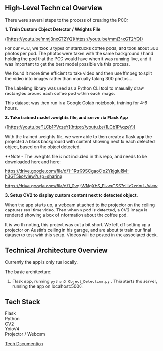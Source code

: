 ## High-Level Technical Overview

There were several steps to the process of creating the POC:

**1. Train Custom Object Detector / Weights File**

([https://youtu.be/mmj3nxGT2YQ](https://youtu.be/mmj3nxGT2YQ))

For our POC, we took 3 types of starbucks coffee pods, and took about 300 photos per pod. The photos were taken with the same background / hand holding the pod that the POC would have when it was running live, and it was important to get the best model possible via this process.

We found it more time efficient to take video and then use ffmpeg to split the video into images rather than manually taking 300 photos....

The Labelimg library was used as a Python CLI tool to manually draw rectangles around each coffee pod within each image.

This dataset was then run in a Google Colab notebook, training for 4-6 hours.

**2. Take trained model .weights file, and serve via Flask App**

([https://youtu.be/1LCb1PVqzeY](https://youtu.be/1LCb1PVqzeY))

With the trained .weights file, we were able to then create a flask app the projected a black background with content showing next to each detected object, based on the object detected.

\*\*Note - The .weights file is not included in this repo, and needs to be downloaded here and here:

https://drive.google.com/file/d/1-1RtrG9SCgaoClp2YkjgiuRM-h3GT5bo/view?usp=sharing

https://drive.google.com/file/d/1_0vqjtWNgXbS_Fi-vsCSS7cUx2xdnul-/view

**3. Setup CV2 to display custom content next to detected object.**

When the app starts up, a webcam attached to the projector on the ceiling captures real time video. Then when a pod is detected, a CV2 image is rendered showing a box of information about the coffee pod.

It is worth noting, this project was cut a bit short. We left off setting up a projector on Austin’s ceiling in his garage, and are about to train our final dataset to test with this setup. Videos will be posted in the associated deck.

## Technical Architecture Overview

Currently the app is only run locally.

The basic architecture:

1.  Flask app, running `python3 Object_Detection.py` . This starts the server, running the app on localhost:5000.

## Tech Stack

Flask  
Python  
CV2  
YoloV4  
Projector / Webcam

[Tech Documention](https://valtechcom.sharepoint.com/:w:/r/sites/AMER.CXPLAB/_layouts/15/Doc.aspx?action=view&sourcedoc=%7B4d3bd9eb-efc7-429c-b22c-66cf4b640c9c%7D&wdOrigin=TEAMS-ELECTRON.teamsSdk.openFilePreview&wdExp=TEAMS-CONTROL&wdhostclicktime=1657301402502)
